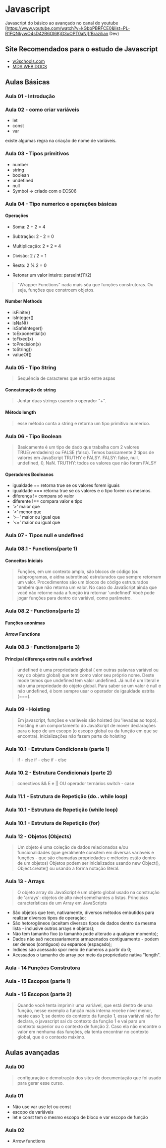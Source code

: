 # Javascript

Javascript do básico ao avançado no canal do youtube
[https://www.youtube.com/watch?v=kGbbPBRFCE0&list=PL-R1FQNkywO4sD42B6OI6KjG3uOPT0aNl](Brazilian Dev)

## Site Recomendados para o estudo de Javascript

- [w3schools.com](https://www.w3schools.com)
- [MDS WEB DOCS](https://developer.mozilla.org/pt-BR/docs/Learn/Getting_started_with_the_web)

## Aulas Básicas

### Aula 01 - Introdução

### Aula 02 - como criar variáveis

- let
- const
- var

existe algumas regra na criação de nome de variáveis.

### Aula 03 - Tipos primitivos

- number
- string
- boolean
- undefined
- null
- Symbol -> criado com o ECS06

### Aula 04 - Tipo numerico e operações básicas

#### Operações

- Soma: 2 + 2 = 4

- Subtração: 2 - 2 = 0

- Multiplicação: 2 * 2 = 4

- Divisão: 2 / 2 = 1

- Resto: 2 % 2 = 0

- Retonar um valor inteiro: parseInt(11/2)

> "Wrapper Functions" nada mais sõa que funções construtoras. Ou seja, funções que constroem objetos.

#### Number Methods

- isFinite()
- isInteger()
- isNaN()
- isSafeInteger()
- toExponential(x)
- toFixed(x)
- toPrecision(x)
- toString()
- valueOf()

### Aula 05 - Tipo String

> Sequência de caracteres que estão entre aspas

#### Concatenação de string

> Juntar duas strings usando o operador "+".

#### Método length

> esse método conta a string e retorna um tipo primitivo numerico.

### Aula 06 - Tipo Boolean

> Basicamente é um tipo de dado que trabalha com 2 valores TRUE(verdadeiro) ou FALSE (falso).
> Temos basicamente 2 tipos de valores em JavaScript TRUTHY e FALSY.
> FALSY: false, null, undefined, 0, NaN.
> TRUTHY: todos os valores que não forem FALSY

#### Operadores Booleanos

- igualdade == retorna true se os valores forem iguais
- igualdade === retorna true se os valores e o tipo forem os mesmos.
- diferença != compara só valor
- diferente !== compara valor e tipo
- '>' maior que
- '<' menor que
- '>=' maior ou igual que
- '<=' maior ou igual que

### Aula 07 - Tipos null e undefined

### Aula 08.1 - Functions(parte 1)

#### Conceitos Iniciais

> Funções, em um contexto amplo, são blocos de código (ou subprogramas, e aidna subrotinas) estruturados que sempre retornam um valor.
> Procedimentos são um blocos de código estruturados também que não retorna um valor.
> No caso do JavaScript ainda que você não retorne nada a função irá retornar 'undefined'
> Você pode jogar funções para dentro de variável, como parâmetro.

### Aula 08.2 - Functions(parte 2)

#### Funções anonimas

#### Arrow Functions

### Aula 08.3 - Functions(parte 3)

#### Principal diferença entre null e undefined

> undefined é uma propriedade global ( em outras palavras variável ou key do objeto global) que tem como valor seu próprio nome. Deste mode temos que undefined tem valor undefined.
> Já null é um literal e não uma propriedade do objeto global. Para saber se um valor é null e não undefined, é bom sempre usar o operador de igauldade estrita (===).

### Aula 09 - Hoisting

> Em javascript, funções e variáveis são hoisted (ou 'levadas ao topo).
> Hoisting é um comportamento do JavaScript de mover declarações para o topo de um escopo (o escopo global ou da função em que se encontra).
> Inicializações não fazem parte do hoisting

### Aula 10.1 - Estrutura Condicionais (parte 1)

> if - else
> if - else if - else

### Aula 10.2 - Estrutura Condicionais (parte 2)

> conectivos && E e || OU
> operador ternários
> switch - case

### Aula 11.1 - Estrutura de Repetição (do.. while loop)

### Aula 10.1 - Estrutura de Repetição (while loop)

### Aula 10.1 - Estrutura de Repetição (for)

### Aula 12 - Objetos (Objects)

> Um objeto é uma coleção de dados relacionados e/ou funcionalidades (que geralmente consitem em diversas variáveis e funções - que são chamadas propriedades e métodos estão dentro de um objetos)
> Objetos podem ser inicializados usando new Object(), Object.create() ou usando a forma notação literal.

### Aula 13 - Arrays

> O objeto array do JavaScript é um objeto global usado na construção de 'arrays': objetos de alto nível semelhantes a listas.
> Principias características de um Array em JavaScripts

- São objetos que tem, nativamente, diversos métodos embutidos para realizar diversos tipos de operação;
- São hetorogêneos (aceitam diversos tipos de dados dentro da mesma lista - inclusive outros arrays e objetos);
- Não tem tamanho fixo (o tamanho pode alterado a qualquer momento);
- Dados não saõ necessariamente armazenados contiguamente - podem ser densos (contíguos) ou esparsos (espaçado);
- Indices são acessado spor meio de números a partir do 0;
- Acessados o tamanho do array por meio da propriedade nativa "length".

### Aula - 14 Funções Construtora

### Aula - 15 Escopos (parte 1)

### Aula - 15 Escopos (parte 2)

> Quando você tenta imprimir uma variável, que está dentro de uma função, nesse exemplo a função mais interna recebe nível menor, neste caso 1; se dentro do contexto da função 1, essa variável não for declara, o javascript sai do contexto da função 1 e vai para um contexto superior ou o contexto de função 2. Caso ela não encontre o valor em nenhuma das funções, ela tenta encontrar no contexto global, que é o contexto máximo.

## Aulas avançadas

### Aula 00

> configuração e demotração dos sites de documentação que foi usado para gerar esse curso.

### Aula 01

- Não use var use let ou const
- escopo de variáveis
- let e const tem o mesmo escopo de bloco e var escopo de função

### Aula 02

- Arrow functions
